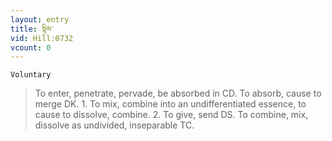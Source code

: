 ```yaml
---
layout: entry
title: སྟིམ་
vid: Hill:0732
vcount: 0
---
```

`Voluntary` 
> To enter, penetrate, pervade, be absorbed in CD\.
 To absorb, cause to merge DK\.
 1\.
 To mix, combine into an undifferentiated essence, to cause to dissolve, combine\.
 2\.
 To give, send DS\.
 To combine, mix, dissolve as undivided, inseparable TC\.

